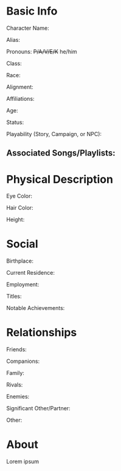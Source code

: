 # Basic Info
Character Name: 

Alias: 

Pronouns: ~~P/A/V/E/K~~ he/him

Class: 

Race: 

Alignment: 

Affiliations: 

Age: 

Status: 

Playability (Story, Campaign, or NPC): 

Associated Songs/Playlists:
 - 
# Physical Description
Eye Color: 

Hair Color: 

Height: 

# Social
Birthplace: 

Current Residence: 

Employment: 

Titles: 

Notable Achievements:

# Relationships
Friends: 

Companions: 

Family: 

Rivals: 

Enemies: 

Significant Other/Partner:

Other: 

# About
  Lorem ipsum
